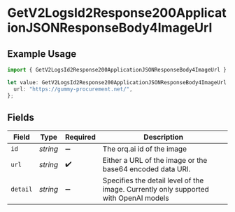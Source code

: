# GetV2LogsId2Response200ApplicationJSONResponseBody4ImageUrl

## Example Usage

```typescript
import { GetV2LogsId2Response200ApplicationJSONResponseBody4ImageUrl } from "orq-poc-typescript-multi-env-version/models/operations";

let value: GetV2LogsId2Response200ApplicationJSONResponseBody4ImageUrl = {
  url: "https://gummy-procurement.net/",
};
```

## Fields

| Field                                                                                | Type                                                                                 | Required                                                                             | Description                                                                          |
| ------------------------------------------------------------------------------------ | ------------------------------------------------------------------------------------ | ------------------------------------------------------------------------------------ | ------------------------------------------------------------------------------------ |
| `id`                                                                                 | *string*                                                                             | :heavy_minus_sign:                                                                   | The orq.ai id of the image                                                           |
| `url`                                                                                | *string*                                                                             | :heavy_check_mark:                                                                   | Either a URL of the image or the base64 encoded data URI.                            |
| `detail`                                                                             | *string*                                                                             | :heavy_minus_sign:                                                                   | Specifies the detail level of the image. Currently only supported with OpenAI models |